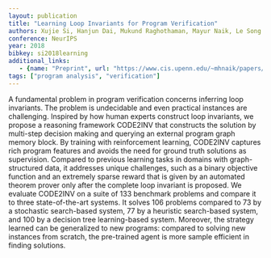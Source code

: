 ```yaml
---
layout: publication
title: "Learning Loop Invariants for Program Verification"
authors: Xujie Si, Hanjun Dai, Mukund Raghothaman, Mayur Naik, Le Song
conference: NeurIPS
year: 2018
bibkey: si2018learning
additional_links:
   - {name: "Preprint", url: "https://www.cis.upenn.edu/~mhnaik/papers/nips18.pdf"}
tags: ["program analysis", "verification"]
---
```

A fundamental problem in program verification concerns inferring loop invariants.
The problem is undecidable and even practical instances are challenging. Inspired
by how human experts construct loop invariants, we propose a reasoning framework
CODE2INV
that constructs the solution by multi-step decision making and querying
an external program graph memory block. By training with reinforcement learning,
CODE2INV
captures rich program features and avoids the need for ground truth
solutions as supervision.  Compared to previous learning tasks in domains with
graph-structured data, it addresses unique challenges, such as a binary objective
function and an extremely sparse reward that is given by an automated theorem
prover only after the complete loop invariant is proposed. We evaluate
CODE2INV on
a suite of 133 benchmark problems and compare it to three state-of-the-art systems.
It solves 106 problems compared to 73 by a stochastic search-based system, 77 by
a heuristic search-based system, and 100 by a decision tree learning-based system.
Moreover, the strategy learned can be generalized to new programs: compared to
solving new instances from scratch, the pre-trained agent is more sample efficient
in finding solutions.
